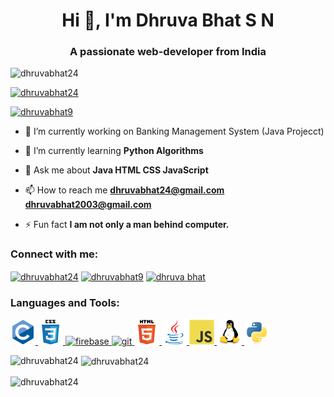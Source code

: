 <h1 align="center">Hi 👋, I'm Dhruva Bhat S N</h1>
<h3 align="center">A passionate web-developer from India</h3>

<p align="left"> <img src="https://komarev.com/ghpvc/?username=dhruvabhat24&label=Profile%20views&color=0e75b6&style=flat" alt="dhruvabhat24" /> </p>

<p align="left"> <a href="https://github.com/ryo-ma/github-profile-trophy"><img src="https://github-profile-trophy.vercel.app/?username=dhruvabhat24&theme=algolia" alt="dhruvabhat24" /></a> </p>

<p align="left"> <a href="https://twitter.com/dhruvabhat9" target="blank"><img src="https://img.shields.io/twitter/follow/dhruvabhat9?logo=twitter&style=for-the-badge" alt="dhruvabhat9" /></a> </p>

- 🔭 I’m currently working on Banking Management System (Java Projecct)

- 🌱 I’m currently learning **Python Algorithms**

- 💬 Ask me about **Java HTML CSS JavaScript**

- 📫 How to reach me **dhruvabhat24@gmail.com dhruvabhat2003@gmail.com**

- ⚡ Fun fact **I am not only a man behind computer.**

<h3 align="left">Connect with me:</h3>
<p align="left">
<a href="https://codepen.io/dhruvabhat24" target="blank"><img align="center" src="https://raw.githubusercontent.com/rahuldkjain/github-profile-readme-generator/master/src/images/icons/Social/codepen.svg" alt="dhruvabhat24" height="30" width="40" /></a>
<a href="https://twitter.com/dhruvabhat9" target="blank"><img align="center" src="https://raw.githubusercontent.com/rahuldkjain/github-profile-readme-generator/master/src/images/icons/Social/twitter.svg" alt="dhruvabhat9" height="30" width="40" /></a>
<a href="https://www.linkedin.com/in/dhruvabhatsn" target="blank"><img align="center" src="https://raw.githubusercontent.com/rahuldkjain/github-profile-readme-generator/master/src/images/icons/Social/linked-in-alt.svg" alt="dhruva bhat" height="30" width="40" /></a>
</p>

<h3 align="left">Languages and Tools:</h3>
<p align="left"> <a href="https://www.cprogramming.com/" target="_blank" rel="noreferrer"> <img src="https://raw.githubusercontent.com/devicons/devicon/master/icons/c/c-original.svg" alt="c" width="40" height="40"/> </a> <a href="https://www.w3schools.com/css/" target="_blank" rel="noreferrer"> <img src="https://raw.githubusercontent.com/devicons/devicon/master/icons/css3/css3-original-wordmark.svg" alt="css3" width="40" height="40"/> </a> <a href="https://firebase.google.com/" target="_blank" rel="noreferrer"> <img src="https://www.vectorlogo.zone/logos/firebase/firebase-icon.svg" alt="firebase" width="40" height="40"/> </a> <a href="https://git-scm.com/" target="_blank" rel="noreferrer"> <img src="https://www.vectorlogo.zone/logos/git-scm/git-scm-icon.svg" alt="git" width="40" height="40"/> </a> <a href="https://www.w3.org/html/" target="_blank" rel="noreferrer"> <img src="https://raw.githubusercontent.com/devicons/devicon/master/icons/html5/html5-original-wordmark.svg" alt="html5" width="40" height="40"/> </a> <a href="https://www.java.com" target="_blank" rel="noreferrer"> <img src="https://raw.githubusercontent.com/devicons/devicon/master/icons/java/java-original.svg" alt="java" width="40" height="40"/> </a> <a href="https://developer.mozilla.org/en-US/docs/Web/JavaScript" target="_blank" rel="noreferrer"> <img src="https://raw.githubusercontent.com/devicons/devicon/master/icons/javascript/javascript-original.svg" alt="javascript" width="40" height="40"/> </a> <a href="https://www.linux.org/" target="_blank" rel="noreferrer"> <img src="https://raw.githubusercontent.com/devicons/devicon/master/icons/linux/linux-original.svg" alt="linux" width="40" height="40"/> </a> <a href="https://www.python.org" target="_blank" rel="noreferrer"> <img src="https://raw.githubusercontent.com/devicons/devicon/master/icons/python/python-original.svg" alt="python" width="40" height="40"/> </a> 
<!--<a href="https://code.visualstudio.com/" target="_blank" rel="noreferrer"> <img src="[https://www.jsdelivr.com/package/npm/vscode-icons-svg](https://raw.githubusercontent.com/dhanishgajjar/vscode-icons/master/png/default_dark.png)" alt="vs-code" width="40" height="40"/></p>-->

<p><img align="left" src="https://github-readme-stats.vercel.app/api/top-langs?username=dhruvabhat24&show_icons=true&locale=en&layout=compact" alt="dhruvabhat24" /></p>

<p>&nbsp;<img align="center" src="https://github-readme-stats.vercel.app/api?username=dhruvabhat24&show_icons=true&locale=en" alt="dhruvabhat24" /></p>

<p><img align="center" src="https://github-readme-streak-stats.herokuapp.com/?user=dhruvabhat24&" alt="dhruvabhat24" /></p>
    
